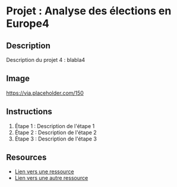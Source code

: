 # Projet : Analyse des élections en Europe4

## Description
Description du projet 4 : blabla4

## Image
https://via.placeholder.com/150

## Instructions
1. Étape 1 : Description de l'étape 1
2. Étape 2 : Description de l'étape 2
3. Étape 3 : Description de l'étape 3

## Resources
- [Lien vers une ressource](https://example.com)
- [Lien vers une autre ressource](https://example.com)